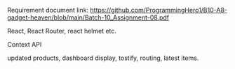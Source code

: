 Requirement document link: https://github.com/ProgrammingHero1/B10-A8-gadget-heaven/blob/main/Batch-10_Assignment-08.pdf

React, React Router, react helmet etc.

Context API

updated products, dashboard display, tostify, routing, latest items.